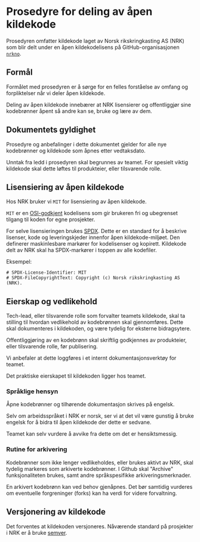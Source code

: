 # Prosedyre for deling av åpen kildekode

Prosedyren omfatter kildekode laget av Norsk rikskringkasting AS
(NRK) som blir delt under en åpen kildekodelisens på GitHub-organisasjonen
[`nrkno`](https://github.com/nrkno).

## Formål

Formålet med prosedyren er å sørge for en felles forståelse av omfang og
forpliktelser når vi deler åpen kildekode.

Deling av åpen kildekode innebærer at NRK lisensierer og offentliggjør sine kodebrønner åpent så andre kan se, bruke og lære av dem.

## Dokumentets gyldighet

Prosedyre og anbefalinger i dette dokumentet gjelder for alle nye
kodebrønner og kildekode som åpnes etter vedtaksdato.

Unntak fra ledd i prosedyren skal begrunnes av teamet. For spesielt viktig kildekode skal dette løftes til produkteier, eller tilsvarende rolle.

## Lisensiering av åpen kildekode

Hos NRK bruker vi `MIT` for lisensiering av åpen kildekode.

`MIT` er en [OSI-godkjent](https://opensource.org/licenses) kodelisens som gir
brukeren fri og ubegrenset tilgang til koden for egne prosjekter.

For selve lisensieringen brukes [SPDX](https://spdx.dev/). Dette er en
standard for å beskrive lisenser, kode og leveringskjeder innenfor åpen
kildekode-miljøet. Den definerer maskinlesbare markører for kodelisenser og kopirett.
Kildekode delt av NRK skal ha SPDX-markører i toppen av alle kodefiler.

Eksempel:

```
# SPDX-License-Identifier: MIT
# SPDX-FileCopyrightText: Copyright (c) Norsk rikskringkasting AS (NRK).
```

## Eierskap og vedlikehold

Tech-lead, eller tilsvarende rolle som forvalter teamets kildekode, skal ta stilling til hvordan vedlikehold av kodebrønnen skal gjennomføres. Dette skal dokumenteres i kildekoden, og være tydelig for eksterne bidragsytere.

Offentliggjøring av en kodebrønn skal skriftlig godkjennes av produkteier, eller tilsvarende rolle, før publisering.

Vi anbefaler at dette loggføres i et internt dokumentasjonsverktøy for teamet.

Det praktiske eierskapet til kildekoden ligger hos teamet.

### Språklige hensyn

Åpne kodebrønner og tilhørende dokumentasjon skrives på engelsk.

Selv om arbeidsspråket i NRK er norsk, ser vi at det vil være gunstig å bruke engelsk for å bidra til åpen kildekode der dette er sedvane.

Teamet kan selv vurdere å avvike fra dette om det er hensiktsmessig.

### Rutine for arkivering

Kodebrønner som ikke lenger vedlikeholdes, eller brukes aktivt av NRK, skal tydelig markeres som arkiverte kodebrønner. I Github skal "Archive" funksjonaliteten brukes, samt andre språkspesifikke arkiveringsmerknader.

En arkivert kodebrønn kan ved behov gjenåpnes. Det bør samtidig vurderes om eventuelle forgreninger (forks) kan ha verdi for videre forvaltning.

## Versjonering av kildekode

Det forventes at kildekoden versjoneres. Nåværende standard på prosjekter i
NRK er å bruke [semver](https://semver.org/).
